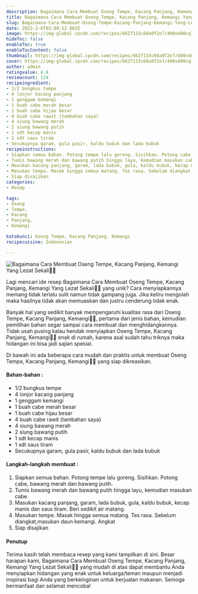 ```yaml
---
description: Bagaimana Cara Membuat Oseng Tempe, Kacang Panjang, Kemangi Yang Lezat Sekali"
title: Bagaimana Cara Membuat Oseng Tempe, Kacang Panjang, Kemangi Yang Lezat Sekali
slug: Bagaimana-Cara-Membuat-Oseng-Tempe-Kacang-Panjang-Kemangi-Yang-Lezat-Sekali
date: 2022-2-6T03:09:12.063Z
image: https://img-global.cpcdn.com/recipes/6627115c68a0f2e7/400x400cq70/photo.jpg
hideToc: false
enableToc: true
enableTocContent: false
thumbnail: https://img-global.cpcdn.com/recipes/6627115c68a0f2e7/400x400cq70/photo.jpg
cover: https://img-global.cpcdn.com/recipes/6627115c68a0f2e7/400x400cq70/photo.jpg
author: admin
ratingvalue: 4.8
reviewcount: 124
recipeingredient:
- 1/2 bungkus tempe
- 4 lonjor kacang panjang
- 1 genggam kemangi
- 1 buah cabe merah besar
- 1 buah cabe hijau besar
- 4 buah cabe rawit (tambahan saya)
- 4 siung bawang merah
- 2 siung bawang putih
- 1 sdt kecap manis
- 1 sdt saus tiram
- Secukupnya garam, gula pasir, kaldu bubuk dan lada bubuk
recipeinstructions:
- Siapkan semua bahan. Potong tempe lalu goreng. Sisihkan. Potong cabe, bawang merah dan bawang putih.
- Tumis bawang merah dan bawang putih hingga layu, kemudian masukan cabe.
- Masukan kacang panjang, garam, lada bubuk, gula, kaldu bubuk, kecap manis dan saus tiram. Beri sedikit air matang.
- Masukan tempe. Masak hingga semua matang. Tes rasa. Sebelum diangkat,masukan daun kemangi. Angkat
- Siap disajikan
categories:
- Resep

tags:
- Oseng
- Tempe,
- Kacang
- Panjang,
- Kemangi

katakunci: Oseng Tempe, Kacang Panjang, Kemangi
recipecuisine: Indonesian

---
```


![Bagaimana Cara Membuat Oseng Tempe, Kacang Panjang, Kemangi Yang Lezat Sekali👩‍🍳](https://img-global.cpcdn.com/recipes/6627115c68a0f2e7/400x400cq70/photo.jpg)

Lagi mencari ide resep Bagaimana Cara Membuat Oseng Tempe, Kacang Panjang, Kemangi Yang Lezat Sekali👩‍🍳 yang unik? Cara menyiapkannya memang tidak terlalu sulit namun tidak gampang juga. Jika keliru mengolah maka hasilnya tidak akan memuaskan dan justru cenderung tidak enak.

Banyak hal yang sedikit banyak mempengaruhi kualitas rasa dari Oseng Tempe, Kacang Panjang, Kemangi👩‍🍳, pertama dari jenis bahan, kemudian pemilihan bahan segar sampai cara membuat dan menghidangkannya. Tidak usah pusing kalau hendak menyiapkan Oseng Tempe, Kacang Panjang, Kemangi👩‍🍳 enak di rumah, karena asal sudah tahu triknya maka hidangan ini bisa jadi sajian spesial.

Di bawah ini ada beberapa cara mudah dan praktis untuk membuat Oseng Tempe, Kacang Panjang, Kemangi👩‍🍳 yang siap dikreasikan.

<!--inarticleads1-->

#### Bahan-bahan :

- 1/2 bungkus tempe
- 4 lonjor kacang panjang
- 1 genggam kemangi
- 1 buah cabe merah besar
- 1 buah cabe hijau besar
- 4 buah cabe rawit (tambahan saya)
- 4 siung bawang merah
- 2 siung bawang putih
- 1 sdt kecap manis
- 1 sdt saus tiram
- Secukupnya garam, gula pasir, kaldu bubuk dan lada bubuk

<!--inarticleads2-->

#### Langkah-langkah membuat :

1. Siapkan semua bahan. Potong tempe lalu goreng. Sisihkan. Potong cabe, bawang merah dan bawang putih.
1. Tumis bawang merah dan bawang putih hingga layu, kemudian masukan cabe.
1. Masukan kacang panjang, garam, lada bubuk, gula, kaldu bubuk, kecap manis dan saus tiram. Beri sedikit air matang.
1. Masukan tempe. Masak hingga semua matang. Tes rasa. Sebelum diangkat,masukan daun kemangi. Angkat
1. Siap disajikan

#### Penutup

Terima kasih telah membaca resep yang kami tampilkan di sini. Besar harapan kami, Bagaimana Cara Membuat Oseng Tempe, Kacang Panjang, Kemangi Yang Lezat Sekali👩‍🍳 yang mudah di atas dapat membantu Anda menyiapkan hidangan yang enak untuk keluarga/teman maupun menjadi inspirasi bagi Anda yang berkeinginan untuk berjualan makanan. Semoga bermanfaat dan selamat mencoba!